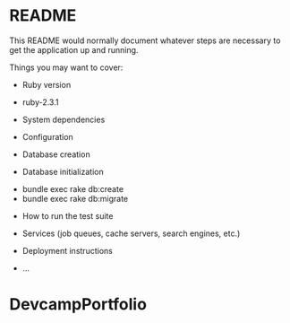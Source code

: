 # README

This README would normally document whatever steps are necessary to get the
application up and running.

Things you may want to cover:

* Ruby version
- ruby-2.3.1
* System dependencies

* Configuration

* Database creation

* Database initialization
- bundle exec rake db:create
- bundle exec rake db:migrate
* How to run the test suite

* Services (job queues, cache servers, search engines, etc.)

* Deployment instructions

* ...
# DevcampPortfolio
